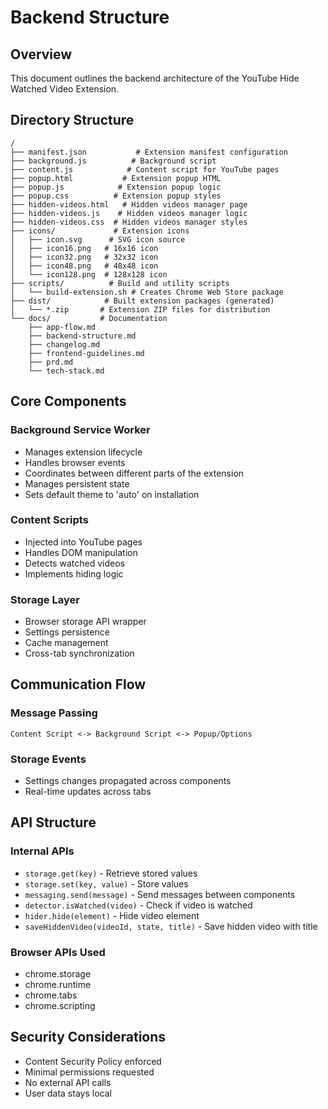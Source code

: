# Backend Structure

## Overview
This document outlines the backend architecture of the YouTube Hide Watched Video Extension.

## Directory Structure
```
/
├── manifest.json           # Extension manifest configuration
├── background.js          # Background script
├── content.js            # Content script for YouTube pages
├── popup.html           # Extension popup HTML
├── popup.js            # Extension popup logic
├── popup.css          # Extension popup styles
├── hidden-videos.html   # Hidden videos manager page
├── hidden-videos.js    # Hidden videos manager logic
├── hidden-videos.css  # Hidden videos manager styles
├── icons/             # Extension icons
│   ├── icon.svg      # SVG icon source
│   ├── icon16.png   # 16x16 icon
│   ├── icon32.png   # 32x32 icon
│   ├── icon48.png   # 48x48 icon
│   └── icon128.png  # 128x128 icon
├── scripts/          # Build and utility scripts
│   └── build-extension.sh # Creates Chrome Web Store package
├── dist/            # Built extension packages (generated)
│   └── *.zip       # Extension ZIP files for distribution
└── docs/           # Documentation
    ├── app-flow.md
    ├── backend-structure.md
    ├── changelog.md
    ├── frontend-guidelines.md
    ├── prd.md
    └── tech-stack.md
```

## Core Components

### Background Service Worker
- Manages extension lifecycle
- Handles browser events
- Coordinates between different parts of the extension
- Manages persistent state
- Sets default theme to 'auto' on installation

### Content Scripts
- Injected into YouTube pages
- Handles DOM manipulation
- Detects watched videos
- Implements hiding logic

### Storage Layer
- Browser storage API wrapper
- Settings persistence
- Cache management
- Cross-tab synchronization

## Communication Flow

### Message Passing
```
Content Script <-> Background Script <-> Popup/Options
```

### Storage Events
- Settings changes propagated across components
- Real-time updates across tabs

## API Structure

### Internal APIs
- `storage.get(key)` - Retrieve stored values
- `storage.set(key, value)` - Store values
- `messaging.send(message)` - Send messages between components
- `detector.isWatched(video)` - Check if video is watched
- `hider.hide(element)` - Hide video element
- `saveHiddenVideo(videoId, state, title)` - Save hidden video with title

### Browser APIs Used
- chrome.storage
- chrome.runtime
- chrome.tabs
- chrome.scripting

## Security Considerations
- Content Security Policy enforced
- Minimal permissions requested
- No external API calls
- User data stays local
